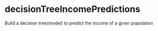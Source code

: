 # decisionTreeIncomePredictions
Build a decision tree(model) to predict the income of a given population
